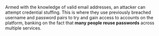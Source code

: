 Armed with the knowledge of valid email addresses, an attacker can attempt credential stuffing. This is where they use previously breached username and password pairs to try and gain access to accounts on the platform, banking on the fact that **many people reuse passwords** across multiple services.